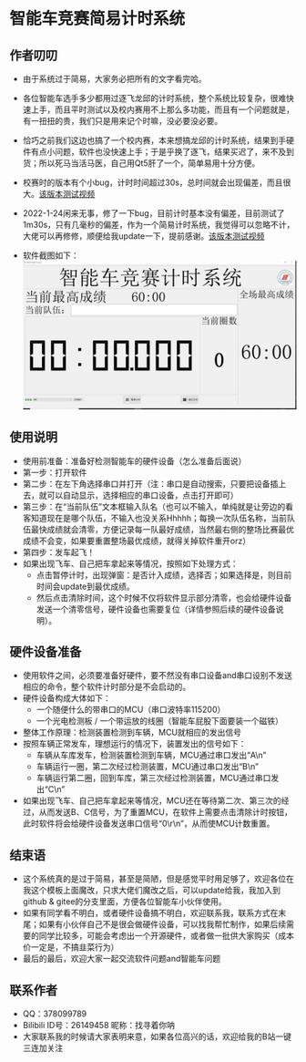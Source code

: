 # 智能车竞赛简易计时系统
## 作者叨叨
* 由于系统过于简易，大家务必把所有的文字看完哈。
* 各位智能车选手多少都用过逐飞龙邱的计时系统，整个系统比较复杂，很难快速上手，而且平时测试以及校内赛用不上那么多功能，而且有一个问题就是，有一扭扭的贵，我们只是用来记个时嘛，没必要没必要。

* 恰巧之前我们这边也搞了一个校内赛，本来想搞龙邱的计时系统，结果到手硬件有点小问题，软件也没快速上手；于是乎换了逐飞，结果买迟了，来不及到货；所以死马当活马医，自己用Qt5肝了一个，简单易用十分方便。

* 校赛时的版本有个小bug，计时时间超过30s，总时间就会出现偏差，而且很大。[该版本测试视频](https://www.bilibili.com/video/BV1Vq4y1B7jW?spm_id_from=333.999.0.0)

* 2022-1-24闲来无事，修了一下bug，目前计时基本没有偏差，目前测试了1m30s，只有几毫秒的偏差，作为一个简易计时系统，我觉得可以忽略不计，大佬可以再修修，顺便给我update一下，提前感谢。[该版本测试视频](https://www.bilibili.com/video/BV1LS4y1Z7nH/)

* 软件截图如下： 
![avatar](./软件截图.jpg)
## 使用说明
* 使用前准备：准备好检测智能车的硬件设备（怎么准备后面说）
* 第一步：打开软件
* 第二步：在左下角选择串口并打开（注：串口是自动搜索，只要把设备插上去，就可以自动显示，选择相应的串口设备，点击打开即可）
* 第三步：在“当前队伍”文本框输入队名（也可以不输入，单纯就是让旁边的看客知道现在是哪个队伍，不输入也没关系Hhhhh；每换一次队伍名称，当前队伍最快成绩就会清零，方便记录每一队最好成绩，当然最右侧的整场比赛最优成绩不会变，如果要重置整场最优成绩，就得关掉软件重开orz）
* 第四步：发车起飞！
* 如果出现飞车、自己把车拿起来等情况，按照如下处理方式： 
  * 点击暂停计时，出现弹窗：是否计入成绩，选择否；如果选择是，则目前时间会update到最优成绩。
  * 然后点击清除时间，这个时候不仅将软件显示部分清零，也会给硬件设备发送一个清零信号，硬件设备也需要复位（详情参照后续的硬件设备说明）。

## 硬件设备准备
* 使用软件之间，必须要准备好硬件，要不然没有串口设备and串口设别不发送相应的命令，整个软件计时部分是不会启动的。
* 硬件设备构成大体如下：  
  * 一个随便什么的带串口的MCU（串口波特率115200）
  * 一个光电检测板 / 一个带运放的线圈（智能车屁股下面要装一个磁铁）
* 整体工作原理：检测装置检测到车辆，MCU就相应的发出信号
* 按照车辆正常发车，理想运行的情况下，装置发出的信号如下：  
  * 车辆从车库发车，检测装置检测到车辆，MCU通过串口发出“A\n”
  * 车辆运行一圈，第二次经过检测装置，MCU通过串口发出“B\n”
  * 车辆运行第二圈，回到车库，第三次经过检测装置，MCU通过串口发出“C\n”
* 如果出现飞车、自己把车拿起来等情况，MCU还在等待第二次、第三次的经过，从而发送B、C信号，为了重置MCU，在软件上需要点击清除计时按钮，此时软件将会给硬件设备发送串口信号“0\r\n”，从而使MCU计数重置。

## 结束语
* 这个系统真的是过于简易，甚至是简陋，但是感觉平时用足够了，欢迎各位在我这个模板上面魔改，只求大佬们魔改之后，可以update给我，我加入到github & gitee的分支里面，方便各位智能车小伙伴使用。
* 如果有同学看不明白，或者硬件设备搞不明白，欢迎联系我，联系方式在末尾；如果有小伙伴自己不是很会做硬件设备，可以找我帮忙制作，如果后续需要的同学比较多，可能会考虑出一个开源硬件，或者做一批供大家购买（成本价一定是，不搞韭菜行为）
* 最后的最后，欢迎大家一起交流软件问题and智能车问题
## 联系作者
* QQ：378099789
* Bilibili ID号：26149458 昵称：找寻着你呐
* 大家联系我的时候请大家表明来意，如果各位高兴的话，欢迎给我的B站一键三连加关注